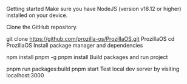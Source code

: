 Getting started
Make sure you have NodeJS (version v18.12 or higher) installed on your device.

Clone the GitHub repository.

git clone https://github.com/prozilla-os/ProzillaOS.git ProzillaOS
cd ProzillaOS
Install package manager and dependencies

npm install pnpm -g
pnpm install
Build packages and run project

pnpm run packages:build
pnpm start
Test local dev server by visiting localhost:3000
